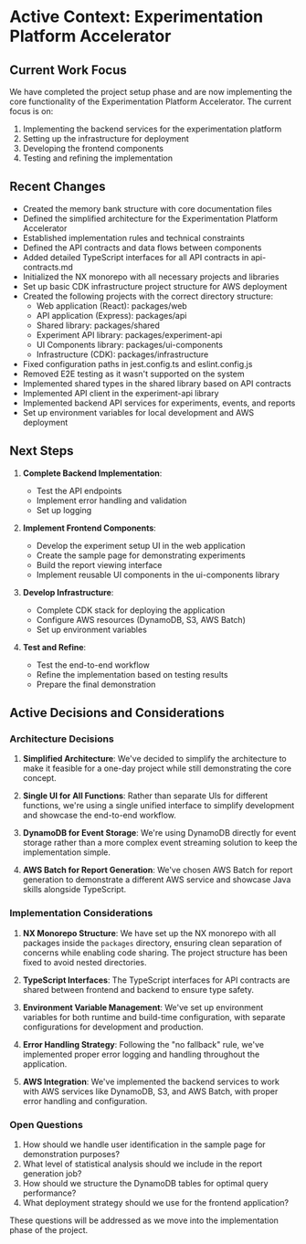 # Active Context: Experimentation Platform Accelerator

## Current Work Focus

We have completed the project setup phase and are now implementing the core functionality of the Experimentation Platform Accelerator. The current focus is on:

1. Implementing the backend services for the experimentation platform
2. Setting up the infrastructure for deployment
3. Developing the frontend components
4. Testing and refining the implementation

## Recent Changes

- Created the memory bank structure with core documentation files
- Defined the simplified architecture for the Experimentation Platform Accelerator
- Established implementation rules and technical constraints
- Defined the API contracts and data flows between components
- Added detailed TypeScript interfaces for all API contracts in api-contracts.md
- Initialized the NX monorepo with all necessary projects and libraries
- Set up basic CDK infrastructure project structure for AWS deployment
- Created the following projects with the correct directory structure:
  - Web application (React): packages/web
  - API application (Express): packages/api
  - Shared library: packages/shared
  - Experiment API library: packages/experiment-api
  - UI Components library: packages/ui-components
  - Infrastructure (CDK): packages/infrastructure
- Fixed configuration paths in jest.config.ts and eslint.config.js
- Removed E2E testing as it wasn't supported on the system
- Implemented shared types in the shared library based on API contracts
- Implemented API client in the experiment-api library
- Implemented backend API services for experiments, events, and reports
- Set up environment variables for local development and AWS deployment

## Next Steps

1. **Complete Backend Implementation**:
   - Test the API endpoints
   - Implement error handling and validation
   - Set up logging

2. **Implement Frontend Components**:
   - Develop the experiment setup UI in the web application
   - Create the sample page for demonstrating experiments
   - Build the report viewing interface
   - Implement reusable UI components in the ui-components library

3. **Develop Infrastructure**:
   - Complete CDK stack for deploying the application
   - Configure AWS resources (DynamoDB, S3, AWS Batch)
   - Set up environment variables

4. **Test and Refine**:
   - Test the end-to-end workflow
   - Refine the implementation based on testing results
   - Prepare the final demonstration

## Active Decisions and Considerations

### Architecture Decisions

1. **Simplified Architecture**: We've decided to simplify the architecture to make it feasible for a one-day project while still demonstrating the core concept.

2. **Single UI for All Functions**: Rather than separate UIs for different functions, we're using a single unified interface to simplify development and showcase the end-to-end workflow.

3. **DynamoDB for Event Storage**: We're using DynamoDB directly for event storage rather than a more complex event streaming solution to keep the implementation simple.

4. **AWS Batch for Report Generation**: We've chosen AWS Batch for report generation to demonstrate a different AWS service and showcase Java skills alongside TypeScript.

### Implementation Considerations

1. **NX Monorepo Structure**: We have set up the NX monorepo with all packages inside the `packages` directory, ensuring clean separation of concerns while enabling code sharing. The project structure has been fixed to avoid nested directories.

2. **TypeScript Interfaces**: The TypeScript interfaces for API contracts are shared between frontend and backend to ensure type safety.

3. **Environment Variable Management**: We've set up environment variables for both runtime and build-time configuration, with separate configurations for development and production.

4. **Error Handling Strategy**: Following the "no fallback" rule, we've implemented proper error logging and handling throughout the application.

5. **AWS Integration**: We've implemented the backend services to work with AWS services like DynamoDB, S3, and AWS Batch, with proper error handling and configuration.

### Open Questions

1. How should we handle user identification in the sample page for demonstration purposes?
2. What level of statistical analysis should we include in the report generation job?
3. How should we structure the DynamoDB tables for optimal query performance?
4. What deployment strategy should we use for the frontend application?

These questions will be addressed as we move into the implementation phase of the project.